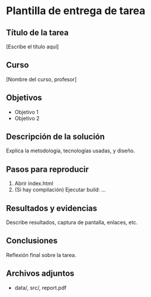 # Plantilla de entrega de tarea

## Título de la tarea
[Escribe el título aquí]

## Curso
[Nombre del curso, profesor]

## Objetivos
- Objetivo 1
- Objetivo 2

## Descripción de la solución
Explica la metodología, tecnologías usadas, y diseño.

## Pasos para reproducir
1. Abrir index.html
2. (Si hay compilación) Ejecutar build: ...

## Resultados y evidencias
Describe resultados, captura de pantalla, enlaces, etc.

## Conclusiones
Reflexión final sobre la tarea.

## Archivos adjuntos
- data/, src/, report.pdf